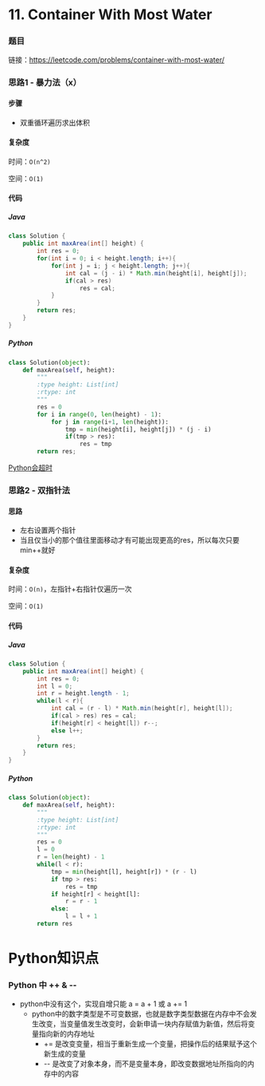 # 11. Container With Most Water

### 题目

链接：https://leetcode.com/problems/container-with-most-water/



### 思路1 - 暴力法（x）

#### 步骤

- 双重循环遍历求出体积



#### 复杂度

时间：```O(n^2)```

空间：```O(1)```



#### 代码

##### Java

``` java
class Solution {
    public int maxArea(int[] height) {
        int res = 0;
        for(int i = 0; i < height.length; i++){
            for(int j = i; j < height.length; j++){
                int cal = (j - i) * Math.min(height[i], height[j]);
                if(cal > res)
                    res = cal;
            }
        }
        return res; 
    }
}
```



##### Python

```python
class Solution(object):
    def maxArea(self, height):
        """
        :type height: List[int]
        :rtype: int
        """
        res = 0
        for i in range(0, len(height) - 1):
            for j in range(i+1, len(height)):
                tmp = min(height[i], height[j]) * (j - i)
                if(tmp > res):
                    res = tmp
        return res;
```

<u>Python会超时</u>



### 思路2 - 双指针法

#### 思路

- 左右设置两个指针
- 当且仅当小的那个值往里面移动才有可能出现更高的res，所以每次只要min++就好



#### 复杂度

时间：```O(n)```，左指针+右指针仅遍历一次

空间：```O(1)```



#### 代码

##### Java

```java
class Solution {
    public int maxArea(int[] height) {
        int res = 0;
        int l = 0;
        int r = height.length - 1;
        while(l < r){
            int cal = (r - l) * Math.min(height[r], height[l]);
            if(cal > res) res = cal;
            if(height[r] < height[l]) r--;
            else l++;
        }
        return res;
    }
}
```



##### Python

```python
class Solution(object):
    def maxArea(self, height):
        """
        :type height: List[int]
        :rtype: int
        """
        res = 0
        l = 0
        r = len(height) - 1
        while(l < r):
            tmp = min(height[l], height[r]) * (r - l)
            if tmp > res:
                res = tmp
            if height[r] < height[l]:
                r = r - 1
            else:
                l = l + 1
        return res
```



# Python知识点

### Python 中 ++ & --

- python中没有这个，实现自增只能 a = a + 1 或 a += 1
  - python中的数字类型是不可变数据，也就是数字类型数据在内存中不会发生改变，当变量值发生改变时，会新申请一块内存赋值为新值，然后将变量指向新的内存地址
    - += 是改变变量，相当于重新生成一个变量，把操作后的结果赋予这个新生成的变量
    - -- 是改变了对象本身，而不是变量本身，即改变数据地址所指向的内存中的内容

